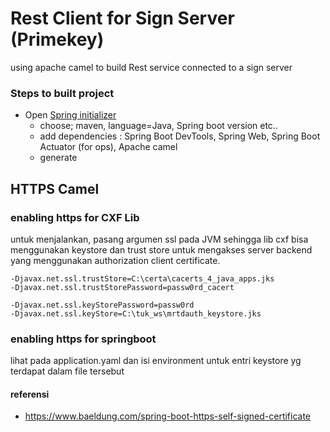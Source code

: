 # Rest Client for Sign Server (Primekey)

using apache camel to build Rest service connected to a sign server

### Steps to built project

- Open [Spring initializer](https://start.spring.io/)
    - choose; maven, language=Java, Spring boot version etc..
    - add dependencies : Spring Boot DevTools, Spring Web, Spring Boot Actuator (for ops), Apache camel
    - generate

## HTTPS Camel

### enabling https for CXF Lib 

untuk menjalankan, pasang argumen ssl pada JVM sehingga lib cxf bisa menggunakan keystore dan trust store untuk mengakses server backend yang menggunakan authorization client certificate.

```
-Djavax.net.ssl.trustStore=C:\certa\cacerts_4_java_apps.jks
-Djavax.net.ssl.trustStorePassword=passw0rd_cacert 

-Djavax.net.ssl.keyStorePassword=passw0rd 
-Djavax.net.ssl.keyStore=C:\tuk_ws\mrtdauth_keystore.jks
```

### enabling https for springboot

lihat pada application.yaml dan isi environment untuk entri keystore yg terdapat dalam file tersebut

#### referensi
 - https://www.baeldung.com/spring-boot-https-self-signed-certificate
